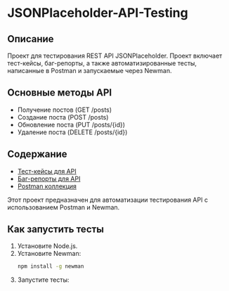 # JSONPlaceholder-API-Testing

## Описание
Проект для тестирования REST API JSONPlaceholder. Проект включает тест-кейсы, баг-репорты, а также автоматизированные тесты, написанные в Postman и запускаемые через Newman.

## Основные методы API
- Получение постов (GET /posts)
- Создание поста (POST /posts)
- Обновление поста (PUT /posts/{id})
- Удаление поста (DELETE /posts/{id})

## Содержание
- [Тест-кейсы для API](api-test-cases.md)
- [Баг-репорты для API](api-bug-reports.md)
- [Postman коллекция](postman-collection.json)


Этот проект предназначен для автоматизации тестирования API с использованием Postman и Newman.

## Как запустить тесты

1. Установите Node.js.
2. Установите Newman:
   ```bash
   npm install -g newman
   
3. Запустите тесты:
   ```json newman run postman/api-tests.postman_collection.json